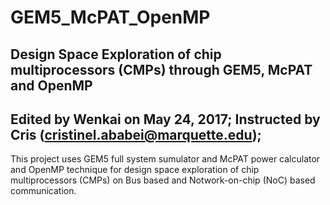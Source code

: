 # GEM5_McPAT_OpenMP
Design Space Exploration of chip multiprocessors (CMPs) through GEM5, McPAT and OpenMP
--------------------------------------------------------------------------------------
Edited by Wenkai on May 24, 2017;
Instructed by Cris (cristinel.ababei@marquette.edu);
---------------------------------------------------------------------------------------

This project uses GEM5 full system sumulator and McPAT power calculator and OpenMP technique for design space exploration of chip multiprocessors (CMPs) on Bus based and Notwork-on-chip (NoC) based communication.
